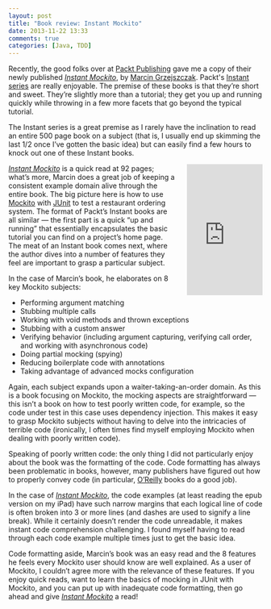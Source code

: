 ```yaml
---
layout: post
title: "Book review: Instant Mockito"
date: 2013-11-22 13:33
comments: true
categories: [Java, TDD]
---
```


Recently, the good folks over at [Packt Publishing](http://www.packtpub.com/) gave me a copy of their newly published [_Instant Mockito_](http://www.amazon.com/gp/product/B00ESX15M2/ref=as_li_ss_tl?ie=UTF8&camp=1789&creative=390957&creativeASIN=B00ESX15M2&linkCode=as2&tag=thdibl-20), by [Marcin Grzejszczak](http://toomuchcoding.blogspot.com/). Packt's [Instant series](http://www.packtpub.com/books/instant) are really enjoyable. The premise of these books is that they’re short and sweet. They’re slightly more than a tutorial; they get you up and running quickly while throwing in a few more facets that go beyond the typical tutorial. 

The Instant series is a great premise as I rarely have the inclination to read an entire 500 page book on a subject (that is, I usually end up skimming the last 1/2 once I’ve gotten the basic idea) but can easily find a few hours to knock out one of these Instant books. 

<!-- more --> 


<iframe style="float: right; margin-left: 1.5em; height:260px; width:150px;" src="http://rcm-na.amazon-adsystem.com/e/cm?lt1=_blank&bc1=000000&IS2=1&bg1=FFFFFF&fc1=000000&lc1=0000FF&t=thdibl-20&o=1&p=8&l=as4&m=amazon&f=ifr&ref=ss_til&asins=B00ESX15M2" style="width:120px;height:240px;" scrolling="no" marginwidth="0" marginheight="0" frameborder="0"></iframe>

[_Instant Mockito_](http://www.amazon.com/gp/product/B00ESX15M2/ref=as_li_ss_tl?ie=UTF8&camp=1789&creative=390957&creativeASIN=B00ESX15M2&linkCode=as2&tag=thdibl-20) is a quick read at 92 pages; what’s more, Marcin does a great job of keeping a consistent example domain alive through the entire book. The big picture here is how to use [Mockito](http://thediscoblog.com/blog/2013/08/01/imbibing-the-fluency-of-mockito/) with [JUnit](http://thediscoblog.com/blog/2013/08/04/sometimes-tdd-requires-a-hammer/) to test a restaurant ordering system. The format of Packt’s Instant books are all similar — the first part is a quick “up and running” that essentially encapsulates the basic tutorial you can find on a project’s home page. The meat of an Instant book comes next, where the author dives into a number of features they feel are important to grasp a particular subject. 

In the case of Marcin’s book, he elaborates on 8 key Mockito subjects: 

  * Performing argument matching
  * Stubbing multiple calls
  * Working with void methods and thrown exceptions
  * Stubbing with a custom answer
  * Verifying behavior (including argument capturing, verifying call order, and working with asynchronous code)
  * Doing partial mocking (spying)
  * Reducing boilerplate code with annotations
  * Taking advantage of advanced mocks configuration
 
Again, each subject expands upon a waiter-taking-an-order domain. As this is a book focusing on Mockito, the mocking aspects are straightforward — this isn’t a book on how to test poorly written code, for example, so the code under test in this case uses dependency injection. This makes it easy to grasp Mockito subjects without having to delve into the intricacies of terrible code (ironically, I often times find myself employing Mockito when dealing with poorly written code). 

Speaking of poorly written code: the only thing I did not particularly enjoy about the book was the formatting of the code. Code formatting has always been problematic in books, however, many publishers have figured out how to properly convey code (in particular, [O’Reilly](http://www.oreilly.com/) books do a good job). 

In the case of [_Instant Mockito_](http://www.amazon.com/gp/product/B00ESX15M2/ref=as_li_ss_tl?ie=UTF8&camp=1789&creative=390957&creativeASIN=B00ESX15M2&linkCode=as2&tag=thdibl-20), the code examples (at least reading the epub version on my iPad) have such narrow margins that each logical line of code is often broken into 3 or more lines (and dashes are used to signify a line break). While it certainly doesn’t render the code unreadable, it makes instant code comprehension challenging. I found myself having to read through each code example multiple times just to get the basic idea. 

Code formatting aside, Marcin’s book was an easy read and the 8 features he feels every Mockito user should know are well explained.  As a user of Mockito, I couldn’t agree more with the relevance of these features. If you enjoy quick reads, want to learn the basics of mocking in JUnit with Mockito,  and you can put up with inadequate code formatting, then go ahead and give [_Instant Mockito_](http://www.amazon.com/gp/product/B00ESX15M2/ref=as_li_ss_tl?ie=UTF8&camp=1789&creative=390957&creativeASIN=B00ESX15M2&linkCode=as2&tag=thdibl-20) a read! 